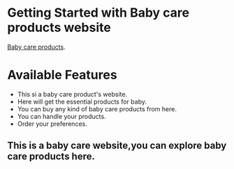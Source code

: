 # Getting Started with Baby care products website

 [Baby care products](https://baby-care-products-50b0d.web.app/).

# Available Features

- This si a baby care product's website.
- Here will get the essential products for baby.
- You can buy any kind of baby care products from here.
- You can handle your products.
- Order your preferences.  

## This is a baby care website,you can explore baby care products here.  

